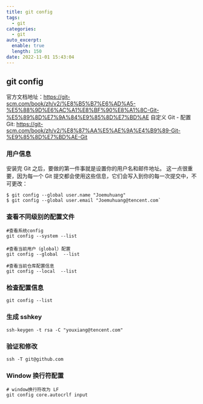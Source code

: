 ```yaml
---
title: git config
tags:
  - git
categories:
  - git
auto_excerpt:
  enable: true
  length: 150
date: 2022-11-01 15:43:04
---
```


## git config

官方文档地址：<https://git-scm.com/book/zh/v2/%E8%B5%B7%E6%AD%A5-%E5%88%9D%E6%AC%A1%E8%BF%90%E8%A1%8C-Git-%E5%89%8D%E7%9A%84%E9%85%8D%E7%BD%AE>
自定义 Git - 配置 Git: <https://git-scm.com/book/zh/v2/%E8%87%AA%E5%AE%9A%E4%B9%89-Git-%E9%85%8D%E7%BD%AE-Git>

### 用户信息

安装完 Git 之后，要做的第一件事就是设置你的用户名和邮件地址。 这一点很重要，因为每一个 Git 提交都会使用这些信息，它们会写入到你的每一次提交中，不可更改：

```shell
$ git config --global user.name "Joemuhuang"
$ git config --global user.email "Joemuhuang@tencent.com`
```

### 查看不同级别的配置文件

```shell
#查看系统config
git config --system --list
　　
#查看当前用户（global）配置
git config --global  --list
 
#查看当前仓库配置信息
git config --local  --list
```

### 检查配置信息

```shell
git config --list
```

### 生成 sshkey

```shell
ssh-keygen -t rsa -C "youxiang@tencent.com"
```

### 验证和修改

```shell
ssh -T git@github.com
```

### Window 换行符配置

```shell
# window换行符改为 LF
git config core.autocrlf input
```


